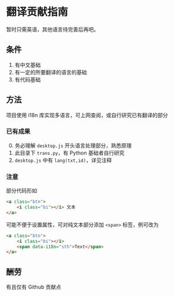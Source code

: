 # 翻译贡献指南
暂时只需英语，其他语言待完善后再吧。

## 条件
1. 有中文基础
2. 有一定的所要翻译的语言的基础
3. 有代码基础
## 方法
项目使用 i18n 库实现多语言，可上网查阅，或自行研究已有翻译的部分

### 已有成果
0. 务必理解 `desktop.js` 开头语言处理部分，熟悉原理
1. 此目录下 `trans.py`，有 Python 基础者自行研究
2. `desktop.js` 中有 `lang(txt,id)`，详见注释

### 注意
部分代码形如
```html
<a class="btn">
    <i class="bi"></i> 文本
</a>
```
可能不便于设置属性，可对纯文本部分添加 `<span>` 标签，例可改为

```html
<a class="btn">
    <i class="bi"></i>
    <span data-i18n="sth">Text</span>
</a>
```

## 酬劳
有且仅有 Github 贡献点